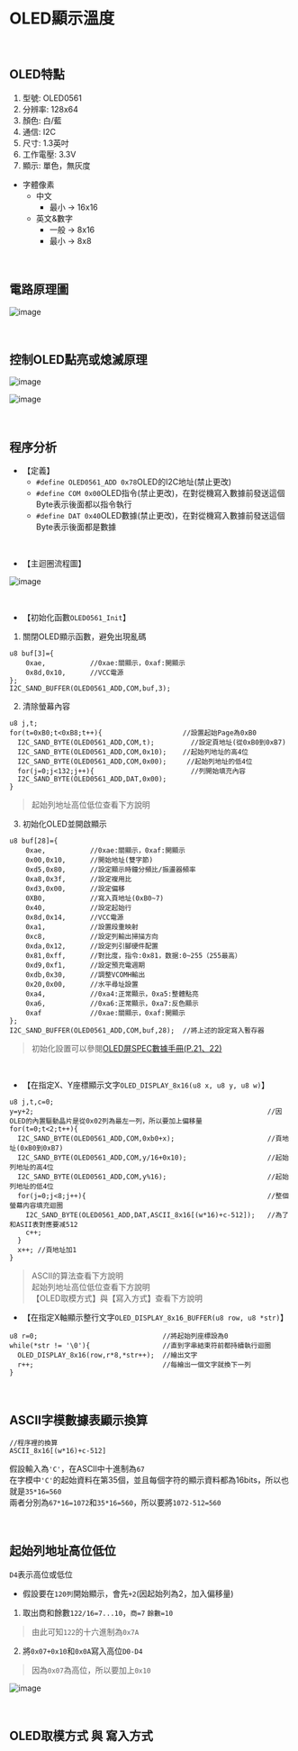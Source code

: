 # OLED顯示溫度

<br>

## OLED特點

1. 型號: OLED0561
2. 分辨率: 128x64
3. 顏色: 白/藍
4. 通信: I2C
5. 尺寸: 1.3英吋
6. 工作電壓: 3.3V
7. 顯示: 單色，無灰度

* 字體像素
  * 中文
    * 最小 -> 16x16
  * 英文&數字
    * 一般 -> 8x16
    * 最小 -> 8x8

<br>

## 電路原理圖

![image](https://github.com/hamster-allen/STM32_Learn/blob/master/DAY_0203/temperature_oled_picture/OLED%E9%9B%BB%E8%B7%AF%E5%8E%9F%E7%90%86%E5%9C%96.png)

<br>

## 控制OLED點亮或熄滅原理

![image](https://github.com/hamster-allen/STM32_Learn/blob/master/DAY_0203/temperature_oled_picture/%E9%BB%9E%E4%BA%AE%E5%8E%9F%E7%90%86%E7%B0%A1%E5%9C%961.png)

![image](https://github.com/hamster-allen/STM32_Learn/blob/master/DAY_0203/temperature_oled_picture/%E9%BB%9E%E4%BA%AE%E5%8E%9F%E7%90%86%E7%B0%A1%E5%9C%962.png)

<br>

## 程序分析

* 【定義】
  * `#define OLED0561_ADD 0x78`OLED的I2C地址(禁止更改)
  * `#define COM 0x00`OLED指令(禁止更改)，在對從機寫入數據前發送這個Byte表示後面都以指令執行
  * `#define DAT 0x40`OLED數據(禁止更改)，在對從機寫入數據前發送這個Byte表示後面都是數據

<br>

* 【主迴圈流程圖】

![image](https://github.com/hamster-allen/STM32_Learn/blob/master/DAY_0203/temperature_oled_picture/%E4%B8%BB%E8%BF%B4%E5%9C%88%E6%B5%81%E7%A8%8B%E5%9C%96.png)

<br>

* 【初始化函數`OLED0561_Init`】

1. 關閉OLED顯示函數，避免出現亂碼

```
u8 buf[3]={
    0xae,           //0xae:關顯示，0xaf:開顯示
    0x8d,0x10,      //VCC電源
};
I2C_SAND_BUFFER(OLED0561_ADD,COM,buf,3);
```

2. 清除螢幕內容

```
u8 j,t;
for(t=0xB0;t<0xB8;t++){	                   //設置起始Page為0xB0
  I2C_SAND_BYTE(OLED0561_ADD,COM,t); 	     //設定頁地址(從0xB0到0xB7)
  I2C_SAND_BYTE(OLED0561_ADD,COM,0x10);    //起始列地址的高4位
  I2C_SAND_BYTE(OLED0561_ADD,COM,0x00);   	//起始列地址的低4位
  for(j=0;j<132;j++){	                     //列開始填充內容
  I2C_SAND_BYTE(OLED0561_ADD,DAT,0x00);
}
```
> 起始列地址高位低位查看下方說明<br>

3. 初始化OLED並開啟顯示

```
u8 buf[28]={
    0xae,           //0xae:關顯示，0xaf:開顯示
    0x00,0x10,      //開始地址(雙字節) 
    0xd5,0x80,      //設定顯示時鐘分頻比/振盪器頻率
    0xa8,0x3f,      //設定複用比
    0xd3,0x00,      //設定偏移
    0XB0,           //寫入頁地址(0xB0~7)
    0x40,           //設定起始行
    0x8d,0x14,      //VCC電源
    0xa1,           //設置段重映射
    0xc8,           //設定列輸出掃描方向
    0xda,0x12,      //設定列引腳硬件配置
    0x81,0xff,      //對比度，指令:0x81，数据:0~255（255最高）
    0xd9,0xf1,      //設定預充電週期
    0xdb,0x30,      //調整VCOMH輸出
    0x20,0x00,      //水平尋址設置
    0xa4,           //0xa4:正常顯示，0xa5:整體點亮
    0xa6,           //0xa6:正常顯示，0xa7:反色顯示
    0xaf            //0xae:關顯示，0xaf:開顯示
};
I2C_SAND_BUFFER(OLED0561_ADD,COM,buf,28);  //將上述的設定寫入暫存器
```

> 初始化設置可以參閱[OLED屏SPEC數據手冊(P.21、22)](https://github.com/hamster-allen/STM32_Learn/blob/master/DAY_0203/OLED%E7%9B%B8%E9%97%9C%E6%AA%94%E6%A1%88/OLED%E5%B1%8FSPEC%20QG-2864KSWLG01%20VER%20A%E6%95%B0%E6%8D%AE%E6%89%8B%E5%86%8C%EF%BC%88%E8%8B%B1%E6%96%87%EF%BC%89.pdf)

<br>

* 【在指定X、Y座標顯示文字`OLED_DISPLAY_8x16(u8 x, u8 y, u8 w)`】

```
u8 j,t,c=0;
y=y+2;                                                          //因OLED的內置驅動晶片是從0x02列為最左一列，所以要加上偏移量
for(t=0;t<2;t++){
  I2C_SAND_BYTE(OLED0561_ADD,COM,0xb0+x);                       //頁地址(0xB0到0xB7)
  I2C_SAND_BYTE(OLED0561_ADD,COM,y/16+0x10);                    //起始列地址的高4位
  I2C_SAND_BYTE(OLED0561_ADD,COM,y%16);	                        //起始列地址的低4位
  for(j=0;j<8;j++){                                             //整個螢幕内容填充迴圈
    I2C_SAND_BYTE(OLED0561_ADD,DAT,ASCII_8x16[(w*16)+c-512]);   //為了和ASII表對應要减512
    c++;
  }
  x++; //頁地址加1
}
```
> ASCII的算法查看下方說明<br>
> 起始列地址高位低位查看下方說明<br>
> 【OLED取模方式】與【寫入方式】查看下方說明<br>

* 【在指定X軸顯示整行文字`OLED_DISPLAY_8x16_BUFFER(u8 row, u8 *str)`】

```
u8 r=0;                               //將起始列座標設為0
while(*str != '\0'){                  //直到字串結束符前都持續執行迴圈
  OLED_DISPLAY_8x16(row,r*8,*str++);  //繪出文字
  r++;                                //每繪出一個文字就換下一列
}	
```

<br>

## ASCII字模數據表顯示換算
```
//程序裡的換算
ASCII_8x16[(w*16)+c-512]
```
假設輸入為`'C'`，在ASCII中十進制為`67`<br>
在字模中`'C'`的起始資料在第35個，並且每個字符的顯示資料都為16bits，所以也就是`35*16=560`<br>
兩者分別為`67*16=1072`和`35*16=560`，所以要將`1072-512=560`<br>

<br>

## 起始列地址高位低位

`D4`表示高位或低位

* 假設要在`120列`開始顯示，會先`+2`(因起始列為2，加入偏移量)<br>
1. 取出商和餘數`122/16=7...10`，`商=7` `餘數=10`<br>
> 由此可知`122`的十六進制為`0x7A`<br>
2. 將`0x07+0x10`和`0x0A`寫入高位`D0-D4`<br>
> 因為`0x07`為高位，所以要加上`0x10`<br>

![image](https://github.com/hamster-allen/STM32_Learn/blob/master/DAY_0203/temperature_oled_picture/OLED%E8%B5%B7%E5%A7%8B%E5%88%97%E5%9C%B0%E5%9D%80%E6%9A%AB%E5%AD%98%E5%99%A8.png)

<br>

## OLED取模方式 與 寫入方式









